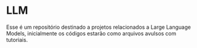 # LLM

Esse é um repositório destinado a projetos relacionados a Large Language Models, inicialmente os códigos estarão como arquivos avulsos com tutoriais.
